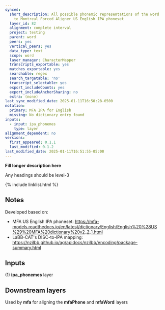 ```yaml
---
synced:
  short_description: All possible phonemic representations of the word, translated
    to Montreal Forced Aligner US English IPA phoneset
  layer_id: 82
  alignment: complete interval
  project: testing
  parent: word
  peers: yes
  vertical_peers: yes
  data_type: text
  scope: word
  layer_manager: CharacterMapper
  transcripts_exportable: yes
  matches_exportable: yes
  searchable: regex
  search_targetable: 'no'
  transcript_selectable: yes
  export_includeCounts: yes
  export_includeAnchorSharing: no
  extra: (none)
last_sync_modified_date: 2025-01-11T16:50:28-0500
notation:
  primary: MFA IPA for English
  missing: No dictionary entry found
inputs:
  - input: ipa_phonemes
    type: layer
alignment_dependent: no
versions:
  first_appeared: 0.1.1
  last_modified: 0.1.2
last_modified_date: 2025-01-11T16:51:55-05:00
---
```


**Fill longer description here**

Any headings should be level-3


{% include linklist.html %}

## Notes

Developed based on:

- MFA US English IPA phoneset: https://mfa-models.readthedocs.io/en/latest/dictionary/English/English%20%28US%29%20MFA%20dictionary%20v2_2_1.html
- LaBB-CAT's DISC-to-IPA mapping: https://nzilbb.github.io/ag/apidocs/nzilbb/encoding/package-summary.html

## Inputs

(1) **ipa_phonemes** layer


## Downstream layers

Used by **mfa** for aligning the **mfaPhone** and **mfaWord** layers
